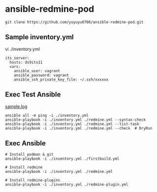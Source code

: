 # ansible-redmine-pod

```
git clone https://github.com/yuyuyu0706/ansible-redmine-pod.git
```

## Sample inventory.yml
vi ./inventory.yml

```
its_server:
  hosts: ds9its11
  vars:
    ansible_user: vagrant
    ansible_password: vagrant
    ansible_ssh_private_key_file: ~/.ssh/xxxxxx
```

## Exec Test Ansible
[sample.log](https://github.com/yuyuyu0706/ansible-redmine-pod/blob/main/log/ansible-test.log)

```
ansible all -m ping -i ./inventory.yml
ansible-playbook -i ./inventory.yml ./redmine.yml --syntax-check
ansible-playbook -i ./inventory.yml ./redmine.yml --list-task
ansible-playbook -i ./inventory.yml ./redmine.yml --check  # DryRun
```

## Exec Ansible
```
# Install podman & git
ansible-playbook -i ./inventory.yml ./firstbuild.yml

# Install redmine
ansible-playbook -i ./inventory.yml ./redmine.yml

# Install redmine-plugins
ansible-playbook -i ./inventory.yml ./redmine-plugin.yml
```

